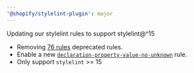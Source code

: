 ```yaml
---
'@shopify/stylelint-plugin': major
---
```


Updating our stylelint rules to support stylelint@^15

- Removing [76 rules](https://stylelint.io/user-guide/rules#deprecated) deprecated rules.
- Enable a new [`declaration-property-value-no-unknown`](https://github.com/stylelint/stylelint/blob/main/lib/rules/declaration-property-value-no-unknown/README.md) rule.
- Only support `stylelint` >= 15
